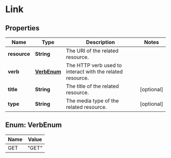 # Link

## Properties
Name | Type | Description | Notes
------------ | ------------- | ------------- | -------------
**resource** | **String** | The URI of the related resource. | 
**verb** | [**VerbEnum**](#VerbEnum) | The HTTP verb used to interact with the related resource. | 
**title** | **String** | The title of the related resource. |  [optional]
**type** | **String** | The media type of the related resource. |  [optional]

<a name="VerbEnum"></a>
## Enum: VerbEnum
Name | Value
---- | -----
GET | &quot;GET&quot;
